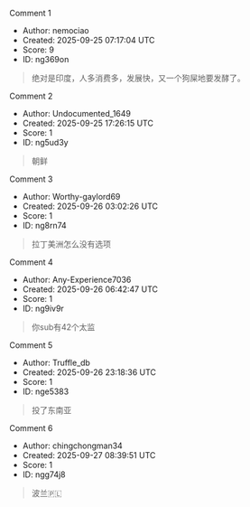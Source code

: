 Comment 1

- Author: nemociao
- Created: 2025-09-25 07:17:04 UTC
- Score: 9
- ID: ng369on

> 绝对是印度，人多消费多，发展快，又一个狗屎地要发酵了。

Comment 2

- Author: Undocumented_1649
- Created: 2025-09-25 17:26:15 UTC
- Score: 1
- ID: ng5ud3y

> 朝鲜

Comment 3

- Author: Worthy-gaylord69
- Created: 2025-09-26 03:02:26 UTC
- Score: 1
- ID: ng8rn74

> 拉丁美洲怎么没有选项

Comment 4

- Author: Any-Experience7036
- Created: 2025-09-26 06:42:47 UTC
- Score: 1
- ID: ng9iv9r

> 你sub有42个太监

Comment 5

- Author: Truffle_db
- Created: 2025-09-26 23:18:36 UTC
- Score: 1
- ID: nge5383

> 投了东南亚

Comment 6

- Author: chingchongman34
- Created: 2025-09-27 08:39:51 UTC
- Score: 1
- ID: ngg74j8

> 波兰🇵🇱
